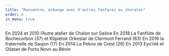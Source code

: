 ```yaml
---
title: "Rencontre, échange avec d'autres fanfares ou chorales"
order: 6
in_menu: true
---
```

En 2024 et 2010 l’Autre atelier de Chalon sur Saône 
En 2018 La Fanflûte de Rochecorbon (37) et Ktipietok Orkestar de Clermont Ferrand (63)
En 2016 la fraternelle de Saujon (17)
En 2014 La Pekno de Crest (26)
En 2013 Eyo’nlé et Oïlatan de Porto Novo au Bénin 
